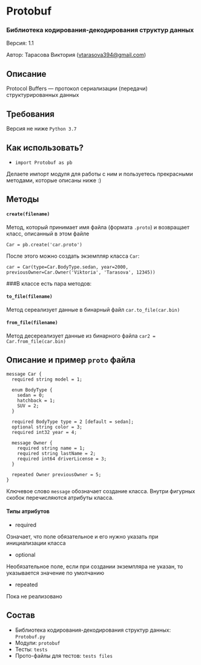 # Protobuf
### Библиотека кодирования-декодирования структур данных
 Версия: 1.1
 
 Автор: Тарасова Виктория (vtarasova394@gmail.com)
## Описание
Protocol Buffers — протокол сериализации (передачи) структурированных данных

## Требования 
Версия не ниже `Python 3.7`

## Как использовать?
- `import Protobuf as pb` 

Делаете импорт модуля для работы с ним и пользуетесь прекрасными методами, 
которые описаны ниже :)

## Методы

#### `create(filename)`
Метод, который принимает имя файла (формата `.proto`) и возвращает
класс, описанный в этом файле

`Car = pb.create('car.proto')`

После этого можно создать экземпляр класса `Car`: 

`car = Car(type=Car.BodyType.sedan, year=2000,
          previousOwner=Car.Owner('Viktoria', 'Tarasova', 12345))`

###В классе есть пара методов:

#### `to_file(filename)`

Метод сереализует данные в бинарный файл
`car.to_file(car.bin)`
#### `from_file(filename)`
Метод десереализует данные из бинарного файла
`car2 = Сar.from_file(car.bin)`


## Описание и пример `proto` файла
```
message Car {
  required string model = 1;

  enum BodyType {
    sedan = 0;
    hatchback = 1;
    SUV = 2;
  }

  required BodyType type = 2 [default = sedan];
  optional string color = 3;
  required int32 year = 4;

  message Owner {
    required string name = 1;
    required string lastName = 2; 
    required int64 driverLicense = 3;
  }

  repeated Owner previousOwner = 5;
}
```
Ключевое слово `message` обозначает создание класса. 
Внутри фигурных скобок перечисляются атрибуты класса.

#### Типы атрибутов 
- required

Означает, что поле обязательное и его нужно указать при инициализации класса

- optional 

Необязательное поле, если при создании экземпляра не указан, то указывается значение по умолчанию 

- repeated 

Пока не реализовано

## Состав
- Библиотека кодирования-декодирования структур данных: `Protobuf.py`
- Модули: `protobuf`
- Тесты: `tests`
- Прото-файлы для тестов: `tests files`
